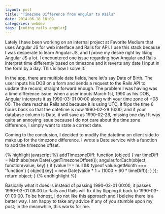 ```yaml
---
layout: post
title: "Timezone Difference from Angular to Rails"
date: 2014-06-18 16:09
categories: webdev
tags: [coding rails angular]
---
```


Lately I have been working on an internal project at Favorite Medium that uses Angular JS for web interface and Rails for API. I use this stack because I was desperate to learn Angular JS, and I prove my desire right by liking Angular JS a lot. I encountered one issue regarding how Angular and Rails interpret time differently based on timezone and it reverts any date I input in the form by a day. This is how I solve it.

In the app, there are multiple date fields, here let's say Date of Birth. The user inputs his DOB on a form and sends a request to the Rails API to update the record, straight forward enough. The problem I was having was a time difference issue: when a user inputs March 1st, 1990 as his DOB, Angular interprets it as 1990-03-01 00:00 along with your time zone of +08 00. The date reaches Rails and because it is using UTC, it flips the time 8 hours back so that the datetime is now 1990-02-28 16:00, and if your database column is Date, it will save as 1990-02-28, missing one day! It was quite an annoying issue because I do not care about the time zone difference, I simply want to state a correct date.

Coming to the conclusion, I decided to modify the datetime on client side to make up for the timezone difference. I wrote a Date service with a function to add the timezone offset.

{% highlight javascript %}
addTimezoneDiff: function (object) {
  var timeDiff = Math.abs(new Date().getTimezoneOffset());
    angular.forEach(object, function(value, key) {
      if (value !== null && typeof value.getMonth === 'function') {
        object[key] = new Date(value * 1 + (1000 * 60 * timeDiff));
      }
    });
  return object;
}
{% endhighlight %}

Basically what it does is instead of passing 1990-03-01 00:00, it passes 1990-03-01 08:00 to Rails and Rails will fix it by flipping it back to 1990-03-01 00:00. To be honest, I do not like this approach and I beleive there is a better way. I am happy to take any advice if any of you stumble upon my post; in the meanwhile, this works for me.